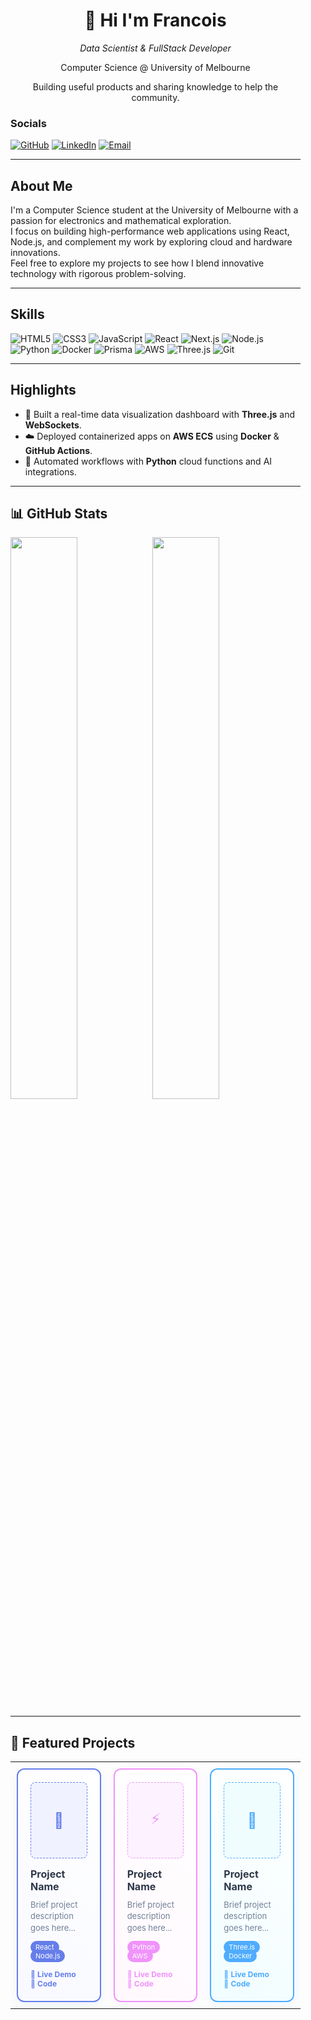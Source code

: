 <!-- 左侧栏 -->
<div width="250px" style="float:left; margin-right:40px;">
  <!-- 名字 & 职业 - 居中对齐 -->
  <div align="center">
    <h1>👋 Hi I'm Francois</h1>
    <p><em>Data Scientist & FullStack Developer</em></p>
    <p>Computer Science @ University of Melbourne</p>
    <p>Building useful products and sharing knowledge to help the community.</p>
  </div>
 
  <!-- Socials及以下内容 - 左对齐 -->
  <div align="left">
    
### Socials  
<p>
  <a href="https://github.com/FRANCOIS128"><img src="https://img.shields.io/badge/GitHub-181717?logo=github&logoColor=white" alt="GitHub"/></a>
  <a href="https://www.linkedin.com/in/francoisli08"><img src="https://img.shields.io/badge/LinkedIn-0077B5?logo=linkedin&logoColor=white" alt="LinkedIn"/></a>
  <a href="mailto:franlijd08@gmail.com"><img src="https://img.shields.io/badge/Email-D14836?logo=gmail&logoColor=white" alt="Email"/></a>
</p>

---

## About Me
I'm a Computer Science student at the University of Melbourne with a passion for electronics and mathematical exploration.  
I focus on building high-performance web applications using React, Node.js, and complement my work by exploring cloud and hardware innovations.  
Feel free to explore my projects to see how I blend innovative technology with rigorous problem-solving.

---

## Skills  
<p>
  <img src="https://img.shields.io/badge/HTML5-E34F26?logo=html5&logoColor=white" alt="HTML5"/>
  <img src="https://img.shields.io/badge/CSS3-1572B6?logo=css3&logoColor=white" alt="CSS3"/>
  <img src="https://img.shields.io/badge/JavaScript-F7DF1E?logo=javascript&logoColor=black" alt="JavaScript"/>
  <img src="https://img.shields.io/badge/React-20232A?logo=react&logoColor=61DAFB" alt="React"/>
  <img src="https://img.shields.io/badge/Next.js-000000?logo=next.js&logoColor=white" alt="Next.js"/>
  <img src="https://img.shields.io/badge/Node.js-339933?logo=node.js&logoColor=white" alt="Node.js"/>
  <img src="https://img.shields.io/badge/Python-3776AB?logo=python&logoColor=white" alt="Python"/>
  <img src="https://img.shields.io/badge/Docker-2496ED?logo=docker&logoColor=white" alt="Docker"/>
  <img src="https://img.shields.io/badge/Prisma-2D3748?logo=prisma&logoColor=white" alt="Prisma"/>
  <img src="https://img.shields.io/badge/AWS-232F3E?logo=amazonaws&logoColor=white" alt="AWS"/>
  <img src="https://img.shields.io/badge/Three.js-000000?logo=three.js&logoColor=white" alt="Three.js"/>
  <img src="https://img.shields.io/badge/Git-F05032?logo=git&logoColor=white" alt="Git"/>
</p>

---

## Highlights
- 🎯 Built a real-time data visualization dashboard with **Three.js** and **WebSockets**.  
- ☁️ Deployed containerized apps on **AWS ECS** using **Docker** & **GitHub Actions**.  
- 🤖 Automated workflows with **Python** cloud functions and AI integrations.  

---

## 📊 GitHub Stats

<p float="left">
  <img src="https://github-readme-stats.vercel.app/api?username=FRANCOIS128&show_icons=true&theme=tokyonight" width="48%" />
  <img src="https://github-readme-stats.vercel.app/api/top-langs/?username=FRANCOIS128&layout=compact&theme=tokyonight" width="48%" />
</p>

---

## 📂 Featured Projects

<table width="100%" cellpadding="0" cellspacing="0">
  <tr>
    <td width="33%" valign="top" style="padding: 10px;">
      <div style="border: 2px solid #667eea; border-radius: 12px; padding: 20px; background: linear-gradient(45deg, #f8f9ff, #ffffff); box-shadow: 0 4px 15px rgba(102, 126, 234, 0.1);">
        <div style="height: 120px; background: #f0f2ff; border-radius: 8px; display: flex; align-items: center; justify-content: center; margin-bottom: 15px; border: 1px dashed #667eea;">
          <span style="color: #667eea; font-size: 24px;">🚀</span>
        </div>
        <h3 style="margin: 0 0 10px 0; color: #2d3748; font-size: 16px;">
          <strong>Project Name</strong>
        </h3>
        <p style="margin: 0 0 15px 0; color: #718096; font-size: 13px; line-height: 1.4;">
          Brief project description goes here...
        </p>
        <div style="margin-bottom: 15px;">
          <span style="background: #667eea; color: white; padding: 3px 8px; border-radius: 10px; font-size: 11px; margin-right: 5px;">React</span>
          <span style="background: #667eea; color: white; padding: 3px 8px; border-radius: 10px; font-size: 11px;">Node.js</span>
        </div>
        <div>
          <a href="#" style="color: #667eea; text-decoration: none; font-size: 12px; margin-right: 15px;">
            🔗 <strong>Live Demo</strong>
          </a>
          <a href="#" style="color: #667eea; text-decoration: none; font-size: 12px;">
            📁 <strong>Code</strong>
          </a>
        </div>
      </div>
    </td>
    <td width="33%" valign="top" style="padding: 10px;">
      <div style="border: 2px solid #f093fb; border-radius: 12px; padding: 20px; background: linear-gradient(45deg, #fff8fd, #ffffff); box-shadow: 0 4px 15px rgba(240, 147, 251, 0.1);">
        <div style="height: 120px; background: #fdf2ff; border-radius: 8px; display: flex; align-items: center; justify-content: center; margin-bottom: 15px; border: 1px dashed #f093fb;">
          <span style="color: #f093fb; font-size: 24px;">⚡</span>
        </div>
        <h3 style="margin: 0 0 10px 0; color: #2d3748; font-size: 16px;">
          <strong>Project Name</strong>
        </h3>
        <p style="margin: 0 0 15px 0; color: #718096; font-size: 13px; line-height: 1.4;">
          Brief project description goes here...
        </p>
        <div style="margin-bottom: 15px;">
          <span style="background: #f093fb; color: white; padding: 3px 8px; border-radius: 10px; font-size: 11px; margin-right: 5px;">Python</span>
          <span style="background: #f093fb; color: white; padding: 3px 8px; border-radius: 10px; font-size: 11px;">AWS</span>
        </div>
        <div>
          <a href="#" style="color: #f093fb; text-decoration: none; font-size: 12px; margin-right: 15px;">
            🔗 <strong>Live Demo</strong>
          </a>
          <a href="#" style="color: #f093fb; text-decoration: none; font-size: 12px;">
            📁 <strong>Code</strong>
          </a>
        </div>
      </div>
    </td>
    <td width="33%" valign="top" style="padding: 10px;">
      <div style="border: 2px solid #4facfe; border-radius: 12px; padding: 20px; background: linear-gradient(45deg, #f0fdff, #ffffff); box-shadow: 0 4px 15px rgba(79, 172, 254, 0.1);">
        <div style="height: 120px; background: #f0fdff; border-radius: 8px; display: flex; align-items: center; justify-content: center; margin-bottom: 15px; border: 1px dashed #4facfe;">
          <span style="color: #4facfe; font-size: 24px;">🎨</span>
        </div>
        <h3 style="margin: 0 0 10px 0; color: #2d3748; font-size: 16px;">
          <strong>Project Name</strong>
        </h3>
        <p style="margin: 0 0 15px 0; color: #718096; font-size: 13px; line-height: 1.4;">
          Brief project description goes here...
        </p>
        <div style="margin-bottom: 15px;">
          <span style="background: #4facfe; color: white; padding: 3px 8px; border-radius: 10px; font-size: 11px; margin-right: 5px;">Three.js</span>
          <span style="background: #4facfe; color: white; padding: 3px 8px; border-radius: 10px; font-size: 11px;">Docker</span>
        </div>
        <div>
          <a href="#" style="color: #4facfe; text-decoration: none; font-size: 12px; margin-right: 15px;">
            🔗 <strong>Live Demo</strong>
          </a>
          <a href="#" style="color: #4facfe; text-decoration: none; font-size: 12px;">
            📁 <strong>Code</strong>
          </a>
        </div>
      </div>
    </td>
  </tr>
</table>
</div>
